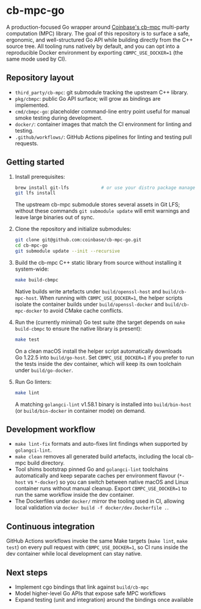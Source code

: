 # cb-mpc-go

A production-focused Go wrapper around [Coinbase's cb-mpc](https://github.com/coinbase/cb-mpc) multi-party computation (MPC) library. The goal of this repository is to surface a safe, ergonomic, and well-structured Go API while building directly from the C++ source tree. All tooling runs natively by default, and you can opt into a reproducible Docker environment by exporting `CBMPC_USE_DOCKER=1` (the same mode used by CI).

## Repository layout

- `third_party/cb-mpc`: git submodule tracking the upstream C++ library.
- `pkg/cbmpc`: public Go API surface; will grow as bindings are implemented.
- `cmd/cbmpc-go`: placeholder command-line entry point useful for manual smoke testing during development.
- `docker/`: container images that match the CI environment for linting and testing.
- `.github/workflows/`: GitHub Actions pipelines for linting and testing pull requests.

## Getting started

1. Install prerequisites:

   ```bash
   brew install git-lfs            # or use your distro package manager
   git lfs install
   ```

   The upstream cb-mpc submodule stores several assets in Git LFS; without these commands `git submodule update` will emit warnings and leave large binaries out of sync.

2. Clone the repository and initialize submodules:

   ```bash
   git clone git@github.com:coinbase/cb-mpc-go.git
   cd cb-mpc-go
   git submodule update --init --recursive
   ```

3. Build the cb-mpc C++ static library from source without installing it system-wide:

   ```bash
   make build-cbmpc
   ```

   Native builds write artefacts under `build/openssl-host` and `build/cb-mpc-host`. When running with `CBMPC_USE_DOCKER=1`, the helper scripts isolate the container builds under `build/openssl-docker` and `build/cb-mpc-docker` to avoid CMake cache conflicts.

4. Run the (currently minimal) Go test suite (the target depends on `make build-cbmpc` to ensure the native library is present):

   ```bash
   make test
   ```

   On a clean macOS install the helper script automatically downloads Go 1.22.5 into `build/go-host`. Set `CBMPC_USE_DOCKER=1` if you prefer to run the tests inside the dev container, which will keep its own toolchain under `build/go-docker`.

5. Run Go linters:

   ```bash
   make lint
   ```

   A matching `golangci-lint` v1.58.1 binary is installed into `build/bin-host` (or `build/bin-docker` in container mode) on demand.

## Development workflow

- `make lint-fix` formats and auto-fixes lint findings when supported by `golangci-lint`.
- `make clean` removes all generated build artefacts, including the local cb-mpc build directory.
- Tool shims bootstrap pinned Go and `golangci-lint` toolchains automatically and keep separate caches per environment flavour (`*-host` vs `*-docker`) so you can switch between native macOS and Linux container runs without manual cleanup. Export `CBMPC_USE_DOCKER=1` to run the same workflow inside the dev container.
- The Dockerfiles under `docker/` mirror the tooling used in CI, allowing local validation via `docker build -f docker/dev.Dockerfile .`.

## Continuous integration

GitHub Actions workflows invoke the same Make targets (`make lint`, `make test`) on every pull request with `CBMPC_USE_DOCKER=1`, so CI runs inside the dev container while local development can stay native.

## Next steps

- Implement cgo bindings that link against `build/cb-mpc`
- Model higher-level Go APIs that expose safe MPC workflows
- Expand testing (unit and integration) around the bindings once available

